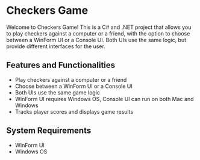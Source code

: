 # Checkers Game
Welcome to Checkers Game! 
This is a C# and .NET project that allows you to play checkers against a computer or a friend, with the option to choose between a WinForm UI or a Console UI. 
Both UIs use the same logic, but provide different interfaces for the user.

## Features and Functionalities
- Play checkers against a computer or a friend
- Choose between a WinForm UI or a Console UI
- Both UIs use the same game logic
- WinForm UI requires Windows OS, Console UI can run on both Mac and Windows
- Tracks player scores and displays game results
## System Requirements
- WinForm UI
- Windows OS
